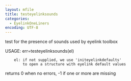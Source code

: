 ```yaml
---
layout: mfile
title: testeyelinksounds
categories:
  - EyelinkOneLiners
encoding: UTF-8
---
```


 test for the presence of sounds used by eyelink toolbox

 USAGE: err=testeyelinksounds(el)

        el: if not supplied, we use 'initeyelinkdefaults'
            to open a structure with eyelink default values
 returns 0 when no errors, -1 if one or more are missing
